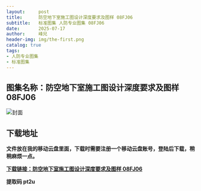 ```yaml
---
layout:     post
title:      防空地下室施工图设计深度要求及图样 08FJ06
subtitle:   标准图集 人防专业图集 08FJ06
date:       2025-07-17
author:     峰兄
header-img: img/the-first.png
catalog: true
tags:
- 人防专业图集
- 标准图集
---
```

## 图集名称：防空地下室施工图设计深度要求及图样 08FJ06
![封面](https://pic1.imgdb.cn/item/687864bf58cb8da5c8bc7313.jpg)


## 下载地址 ##
**文件放在我的移动云盘里面，下载时需要注册一个移动云盘账号，登陆后下载，稍稍麻烦一点。**  
  
[**下载链接：防空地下室施工图设计深度要求及图样 08FJ06**](https://caiyun.139.com/w/i/2oxwDY4SCwD4q)


**提取码 pt2u**

